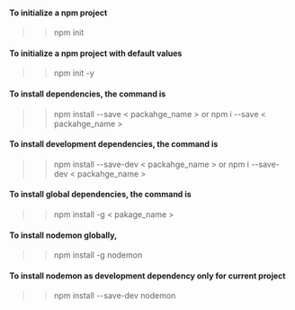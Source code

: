 #### To initialize a npm project
>> npm init

#### To initialize a npm project with default values
>> npm init -y 


#### To install dependencies, the command is
>> npm install --save  < packahge_name >
or
>> npm i --save  < packahge_name >


#### To install development dependencies, the command is
>> npm install --save-dev  < packahge_name >
or
>> npm i --save-dev  < packahge_name >

#### To install global dependencies, the command is 
>> npm install -g < pakage_name >

#### To install nodemon globally,
>> npm install -g nodemon

#### To install nodemon as development dependency only for current project
>> npm install --save-dev nodemon